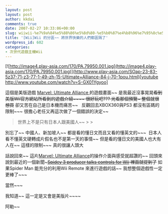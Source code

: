 ```yaml
---
layout: post
layout: post
author: kkdai
comments: true
date: 2007-02-27 10:33:06+00:00
slug: wiiwii-%e7%9a%84%e5%88%86%e5%8d%80-%e5%b0%87%e4%b8%96%e7%95%8c%e5%bf%ab%e6%a8%82%e7%9a%84%e4%ba%ba%e5%80%91%e9%83%bd%e5%8d%80%e9%9a%94%e4%ba%86
title: '[Wii]Wii 的分區~~ 將世界快樂的人們都區隔了'
wordpress_id: 602
categories:
- 次世代遊戲主機Wii
---
```


[![http://image4.play-asia.com/170/PA.79950.001.jpg](http://image4.play-asia.com/170/PA.79950.001.jpg)](http://www.play-asia.com/SOap-23-83-5z37-71-z3-77-1-49-zh-15-Ultimate+Alliance-84-j-70-1pou.html)[youtube http://www.youtube.com/watch?v=S-GX01Ygyoo]

這個是美版遊戲 [Marvel: Ultimate Alliance ](http://www.play-asia.com/SOap-23-83-5z37-71-z3-77-1-49-zh-15-Ultimate+Alliance-84-j-70-1pou.html)的遊戲畫面~~ 是我最近沒事晃晃~~看到美版Wii官方網站所看到的遊戲介紹~~~~ 很好玩吧??? 光看那個預覽~ 整個就很想買~~ 卻又苦在自己是日本機而痛苦~~   反觀回去XBOX360與PS3 都沒有區碼的限制~~~ 很擔心老任又再這次做了一個錯誤的決定~~    

<blockquote>世界上不是只有日本人跟美國人~~
> 
> </blockquote>

別忘了~~ 中國人、新加坡人~~ 都是看的懂日文而且又看的懂英文的~~~  日本人看不懂英文硬轉成片假名也不是第一天的事情~~ 但是看的懂日文的美國人也大有人在~~ 這樣的限制~~~ 真的很讓人頭大

話說回來~~ 這片[Marvel: Ultimate Alliance](http://www.play-asia.com/SOap-23-83-5z37-71-z3-77-1-49-zh-15-Ultimate+Alliance-84-j-70-1pou.html)的操作介面與感受就超讚的~~ 回頭來說到最近的一個新聞~~~[Spidey 3 producer talks controls for Wii](http://www.nintendowiifanboy.com/2007/02/23/spidey-3-producer-talks-controls-for-wii/) 裡面就提到了~~ 如果Spider Man 能充分的利用Wii Remote 來進行遊戲的話~~ 我想整個遊戲性一定更棒了~~~ 

當然~~~

我知道~~ 這一定是又會是美版片~~~~

阿勒~~
